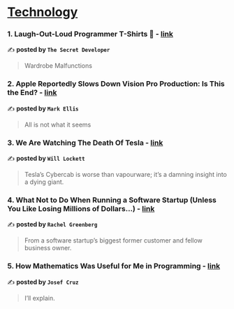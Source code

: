 
<h1><a href=https://medium.com/tag/technology/recommended target="_blank" rel="noopener noreferrer">Technology</a></h1>
<h3>1. Laugh-Out-Loud Programmer T-Shirts 👕 - <a href="https://medium.com/@tsecretdeveloper/laugh-out-loud-programmer-t-shirts-c3ea3b28b241" target="_blank" rel="noopener noreferrer">link</a></h3>

✍️ **posted by `The Secret Developer`**

<blockquote>Wardrobe Malfunctions</blockquote>

<h3>2. Apple Reportedly Slows Down Vision Pro Production: Is This the End? - <a href="https://medium.com/macoclock/apple-reportedly-slows-down-vision-pro-production-is-this-the-end-cc453d8d4750" target="_blank" rel="noopener noreferrer">link</a></h3>

✍️ **posted by `Mark Ellis`**

<blockquote>All is not what it seems</blockquote>

<h3>3. We Are Watching The Death Of Tesla - <a href="https://medium.com/predict/we-are-watching-the-death-of-tesla-04639adfdb7b" target="_blank" rel="noopener noreferrer">link</a></h3>

✍️ **posted by `Will Lockett`**

<blockquote>Tesla’s Cybercab is worse than vapourware; it’s a damning insight into a dying giant.</blockquote>

<h3>4. What Not to Do When Running a Software Startup (Unless You Like Losing Millions of Dollars…) - <a href="https://medium.com/entrepreneur-s-handbook/what-not-to-do-when-running-a-software-startup-unless-you-like-losing-millions-of-dollars-129ef8c9bd4c" target="_blank" rel="noopener noreferrer">link</a></h3>

✍️ **posted by `Rachel Greenberg`**

<blockquote>From a software startup’s biggest former customer and fellow business owner.</blockquote>

<h3>5. How Mathematics Was Useful for Me in Programming - <a href="https://medium.com/stackademic/how-mathematics-was-useful-for-me-in-programming-562020bc7542" target="_blank" rel="noopener noreferrer">link</a></h3>

✍️ **posted by `Josef Cruz`**

<blockquote>I’ll explain.</blockquote>

